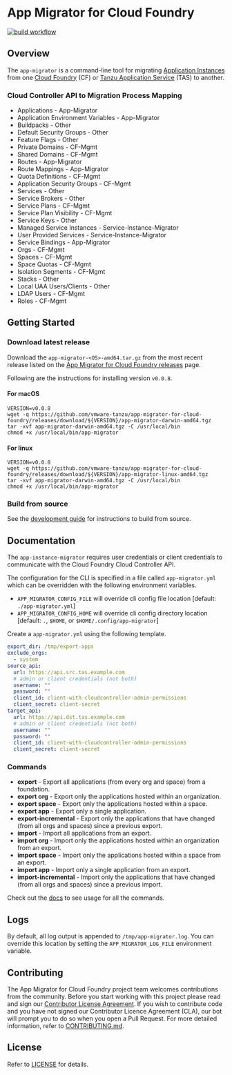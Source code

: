 # App Migrator for Cloud Foundry

[![build workflow](https://github.com/vmware-tanzu/app-migrator-for-cloud-foundry/actions/workflows/build.yml/badge.svg?branch=main)](https://github.com/vmware-tanzu/app-migrator-for-cloud-foundry/actions/workflows/build.yml)

## Overview

The `app-migrator` is a command-line tool for migrating [Application Instances](https://docs.cloudfoundry.org/concepts/diego/diego-architecture.html) from one [Cloud Foundry](https://docs.cloudfoundry.org/) (CF) or [Tanzu Application Service](https://tanzu.vmware.com/application-service) (TAS) to another.

### Cloud Controller API to Migration Process Mapping

- Applications                      - App-Migrator
- Application Environment Variables - App-Migrator
- Buildpacks                        - Other
- Default Security Groups           - Other
- Feature Flags                     - Other
- Private Domains                   - CF-Mgmt
- Shared Domains                    - CF-Mgmt
- Routes                            - App-Migrator
- Route Mappings                    - App-Migrator
- Quota Definitions                 - CF-Mgmt
- Application Security Groups       - CF-Mgmt
- Services                          - Other
- Service Brokers                   - Other
- Service Plans                     - CF-Mgmt
- Service Plan Visibility           - CF-Mgmt
- Service Keys                      - Other
- Managed Service Instances         - Service-Instance-Migrator
- User Provided Services            - Service-Instance-Migrator
- Service Bindings                  - App-Migrator
- Orgs                              - CF-Mgmt
- Spaces                            - CF-Mgmt
- Space Quotas                      - CF-Mgmt
- Isolation Segments                - CF-Mgmt
- Stacks                            - Other
- Local UAA Users/Clients           - Other
- LDAP Users                        - CF-Mgmt
- Roles                             - CF-Mgmt

## Getting Started

### Download latest release

Download the `app-migrator-<OS>-amd64.tar.gz` from the most recent release listed on the [App Migrator for Cloud Foundry releases](https://github.com/vmware-tanzu/app-migrator-for-cloud-foundry/releases) page.

Following are the instructions for installing version `v0.0.8`.

#### For macOS

```shell
VERSION=v0.0.8
wget -q https://github.com/vmware-tanzu/app-migrator-for-cloud-foundry/releases/download/${VERSION}/app-migrator-darwin-amd64.tgz
tar -xvf app-migrator-darwin-amd64.tgz -C /usr/local/bin
chmod +x /usr/local/bin/app-migrator
```

#### For linux

```shell
VERSION=v0.0.8
wget -q https://github.com/vmware-tanzu/app-migrator-for-cloud-foundry/releases/download/${VERSION}/app-migrator-linux-amd64.tgz
tar -xvf app-migrator-darwin-amd64.tgz -C /usr/local/bin
chmod +x /usr/local/bin/app-migrator
```

### Build from source

See the [development guide](./DEVELOPMENT.md) for instructions to build from source.

## Documentation

The `app-instance-migrator` requires user credentials or client credentials to communicate with the Cloud Foundry Cloud Controller API.

The configuration for the CLI is specified in a file called `app-migrator.yml` which can be overridden with the following environment variables.

- `APP_MIGRATOR_CONFIG_FILE` will override cli config file location [default: `./app-migrator.yml`]
- `APP_MIGRATOR_CONFIG_HOME` will override cli config directory location [default: `.`, `$HOME`, or `$HOME/.config/app-migrator`]

Create a `app-migrator.yml` using the following template.

```yaml
export_dir: /tmp/export-apps
exclude_orgs:
  - system
source_api:
  url: https://api.src.tas.example.com
  # admin or client credentials (not both)
  username: ""
  password: ""
  client_id: client-with-cloudcontroller-admin-permissions
  client_secret: client-secret
target_api:
  url: https://api.dst.tas.example.com
  # admin or client credentials (not both)
  username: ""
  password: ""
  client_id: client-with-cloudcontroller-admin-permissions
  client_secret: client-secret
```

### Commands

- **export** - Export all applications (from every org and space) from a foundation.
- **export org** - Export only the applications hosted within an organization.
- **export space** - Export only the applications hosted within a space.
- **export app** - Export only a single application.
- **export-incremental** - Export only the applications that have changed (from all orgs and spaces) since a previous export.
- **import** - Import all applications from an export.
- **import org** - Import only the applications hosted within an organization from an export.
- **import space** - Import only the applications hosted within a space from an export.
- **import app** - Import only a single application from an export.
- **import-incremental** - Import only the applications that have changed (from all orgs and spaces) since a previous import.

Check out the [docs](./docs/app-migrator.md) to see usage for all the commands.

## Logs

By default, all log output is appended to `/tmp/app-migrator.log`. You can override this location by setting the
`APP_MIGRATOR_LOG_FILE` environment variable.

## Contributing

The App Migrator for Cloud Foundry project team welcomes contributions from the community.
Before you start working with this project please read and sign our [Contributor License Agreement](https://cla.vmware.com/cla/1/preview).
If you wish to contribute code and you have not signed our Contributor Licence Agreement (CLA), our bot will prompt you to do so when you
open a Pull Request. For more detailed information, refer to [CONTRIBUTING.md](CONTRIBUTING.md).


## License

Refer to [LICENSE](LICENSE) for details.
